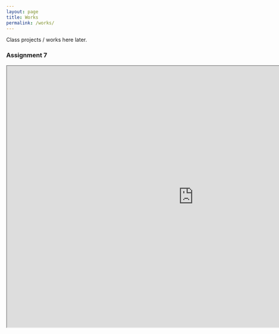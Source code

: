 ```yaml
---
layout: page
title: Works
permalink: /works/
---
```


Class projects / works here later.

### Assignment 7

<iframe width="1000" height="700" src="https://gpowen.shinyapps.io/Shiny04_mtcars/"></iframe>

